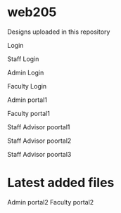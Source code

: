 # web205
Designs uploaded in this repository

Login

Staff Login

Admin Login

Faculty Login

Admin portal1

Faculty portal1

Staff Advisor poortal1

Staff Advisor poortal2

Staff Advisor poortal3

# Latest added files
Admin portal2
Faculty portal2
